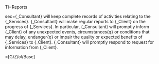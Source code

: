 Ti=Reports

sec={_Consultant} will keep complete records of activities relating to the {_Services}.  {_Consultant} will make regular reports to {_Client} on the progress of {_Services}.  In particular, {_Consultant} will promptly inform {_Client} of any unexpected events, circumstances{q} or conditions that may delay, endanger{q} or impair the quality or expected benefits of {_Services} to {_Client}.  {_Consultant} will promptly respond to request for information from {_Client}.

=[G/Z/ol/Base]
